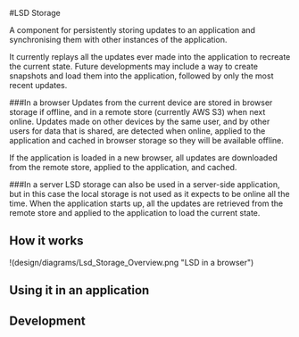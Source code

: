 #LSD Storage

A component for persistently storing updates to an application and synchronising them with other instances of the application.

It currently replays all the updates ever made into the application to recreate the current state.  Future developments
may include a way to create snapshots and load them into the application, followed by only the most recent updates.

###In a browser
Updates from the current device are stored in browser storage if offline, and in a remote store (currently AWS S3) when next online.
Updates made on other devices by the same user, and by other users for data that is shared, are detected when online, 
applied to the application and cached in browser storage so they will be available offline.

If the application is loaded in a new browser, all updates are downloaded from the remote store, applied to the application, and cached.

###In a server
LSD storage can also be used in a server-side application, but in this case the local storage is not used as it expects to be online all the time.
When the application starts up, all the updates are retrieved from the remote store and applied to the application to load the current state.

## How it works

!(design/diagrams/Lsd_Storage_Overview.png "LSD in a browser")

## Using it in an application

## Development